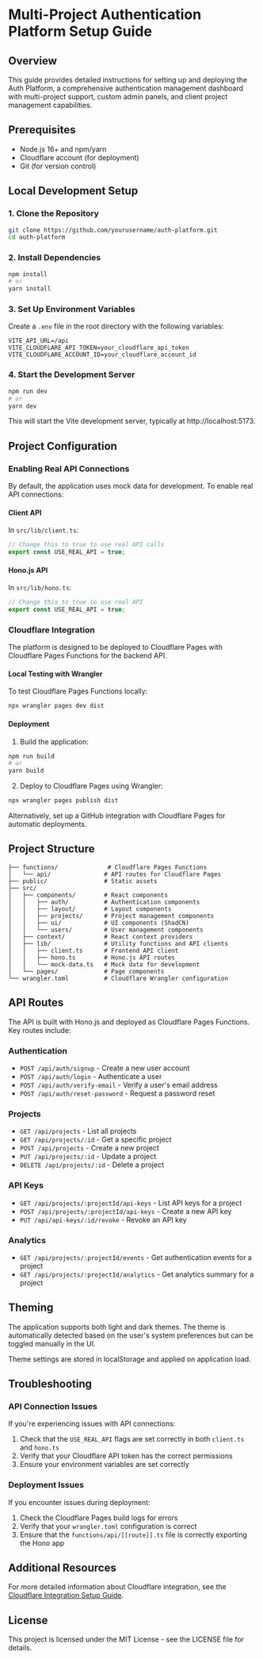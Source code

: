 # Multi-Project Authentication Platform Setup Guide

## Overview

This guide provides detailed instructions for setting up and deploying the Auth Platform, a comprehensive authentication management dashboard with multi-project support, custom admin panels, and client project management capabilities.

## Prerequisites

- Node.js 16+ and npm/yarn
- Cloudflare account (for deployment)
- Git (for version control)

## Local Development Setup

### 1. Clone the Repository

```bash
git clone https://github.com/yourusername/auth-platform.git
cd auth-platform
```

### 2. Install Dependencies

```bash
npm install
# or
yarn install
```

### 3. Set Up Environment Variables

Create a `.env` file in the root directory with the following variables:

```
VITE_API_URL=/api
VITE_CLOUDFLARE_API_TOKEN=your_cloudflare_api_token
VITE_CLOUDFLARE_ACCOUNT_ID=your_cloudflare_account_id
```

### 4. Start the Development Server

```bash
npm run dev
# or
yarn dev
```

This will start the Vite development server, typically at http://localhost:5173.

## Project Configuration

### Enabling Real API Connections

By default, the application uses mock data for development. To enable real API connections:

#### Client API

In `src/lib/client.ts`:

```typescript
// Change this to true to use real API calls
export const USE_REAL_API = true;
```

#### Hono.js API

In `src/lib/hono.ts`:

```typescript
// Change this to true to use real API
export const USE_REAL_API = true;
```

### Cloudflare Integration

The platform is designed to be deployed to Cloudflare Pages with Cloudflare Pages Functions for the backend API.

#### Local Testing with Wrangler

To test Cloudflare Pages Functions locally:

```bash
npx wrangler pages dev dist
```

#### Deployment

1. Build the application:

```bash
npm run build
# or
yarn build
```

2. Deploy to Cloudflare Pages using Wrangler:

```bash
npx wrangler pages publish dist
```

Alternatively, set up a GitHub integration with Cloudflare Pages for automatic deployments.

## Project Structure

```
├── functions/              # Cloudflare Pages Functions
│   └── api/               # API routes for Cloudflare Pages
├── public/                # Static assets
├── src/
│   ├── components/        # React components
│   │   ├── auth/          # Authentication components
│   │   ├── layout/        # Layout components
│   │   ├── projects/      # Project management components
│   │   ├── ui/            # UI components (ShadCN)
│   │   └── users/         # User management components
│   ├── context/           # React context providers
│   ├── lib/               # Utility functions and API clients
│   │   ├── client.ts      # Frontend API client
│   │   ├── hono.ts        # Hono.js API routes
│   │   └── mock-data.ts   # Mock data for development
│   └── pages/             # Page components
└── wrangler.toml          # Cloudflare Wrangler configuration
```

## API Routes

The API is built with Hono.js and deployed as Cloudflare Pages Functions. Key routes include:

### Authentication

- `POST /api/auth/signup` - Create a new user account
- `POST /api/auth/login` - Authenticate a user
- `POST /api/auth/verify-email` - Verify a user's email address
- `POST /api/auth/reset-password` - Request a password reset

### Projects

- `GET /api/projects` - List all projects
- `GET /api/projects/:id` - Get a specific project
- `POST /api/projects` - Create a new project
- `PUT /api/projects/:id` - Update a project
- `DELETE /api/projects/:id` - Delete a project

### API Keys

- `GET /api/projects/:projectId/api-keys` - List API keys for a project
- `POST /api/projects/:projectId/api-keys` - Create a new API key
- `PUT /api/api-keys/:id/revoke` - Revoke an API key

### Analytics

- `GET /api/projects/:projectId/events` - Get authentication events for a project
- `GET /api/projects/:projectId/analytics` - Get analytics summary for a project

## Theming

The application supports both light and dark themes. The theme is automatically detected based on the user's system preferences but can be toggled manually in the UI.

Theme settings are stored in localStorage and applied on application load.

## Troubleshooting

### API Connection Issues

If you're experiencing issues with API connections:

1. Check that the `USE_REAL_API` flags are set correctly in both `client.ts` and `hono.ts`
2. Verify that your Cloudflare API token has the correct permissions
3. Ensure your environment variables are set correctly

### Deployment Issues

If you encounter issues during deployment:

1. Check the Cloudflare Pages build logs for errors
2. Verify that your `wrangler.toml` configuration is correct
3. Ensure that the `functions/api/[[route]].ts` file is correctly exporting the Hono app

## Additional Resources

For more detailed information about Cloudflare integration, see the [Cloudflare Integration Setup Guide](./src/lib/cloudflare-setup.md).

## License

This project is licensed under the MIT License - see the LICENSE file for details.

